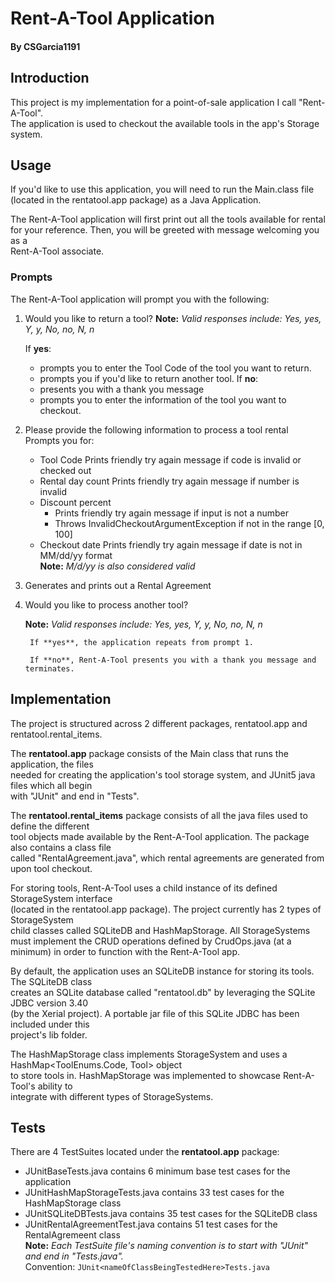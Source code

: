 
# Rent-A-Tool Application
#### By CSGarcia1191

## Introduction

This project is my implementation for a point-of-sale application I call "Rent-A-Tool".  
The application is used to checkout the available tools in the app's Storage system.  

## Usage

If you'd like to use this application, you will need to run the Main.class file
(located in the rentatool.app package) as a Java Application.  


The Rent-A-Tool application will first print out all the tools available for rental  
for your reference. Then, you will be greeted with message welcoming you as a  
Rent-A-Tool associate.

### Prompts

The Rent-A-Tool application will prompt you with the following:  

1. Would you like to return a tool?
    **Note:** *Valid responses include: Yes, yes, Y, y, No, no, N, n*
    
   If **yes**:
   * prompts you to enter the Tool Code of the tool you want to return.
   * prompts you if you'd like to return another tool.
   If **no**:
   * presents you with a thank you message
   * prompts you to enter the information of the tool you want to checkout.
    
2. Please provide the following information to process a tool rental  
    Prompts you for:  
    * Tool Code
        Prints friendly try again message if code is invalid or checked out 
    * Rental day count
        Prints friendly try again message if number is invalid  
    * Discount percent
        * Prints friendly try again message if input is not a number
        * Throws InvalidCheckoutArgumentException if not in the range [0, 100]
    * Checkout date
        Prints friendly try again message if date is not in MM/dd/yy format  
        **Note:** *M/d/yy is also considered valid*  
            
3. Generates and prints out a Rental Agreement  

4. Would you like to process another tool?  

    **Note:** *Valid responses include: Yes, yes, Y, y, No, no, N, n*  
    
        If **yes**, the application repeats from prompt 1.  
    
        If **no**, Rent-A-Tool presents you with a thank you message and terminates.  

## Implementation

The project is structured across 2 different packages, rentatool.app and rentatool.rental_items.  

The **rentatool.app** package consists of the Main class that runs the application, the files  
needed for creating the application's tool storage system, and JUnit5 java files which all begin  
with "JUnit" and end in "Tests".  

The **rentatool.rental_items** package consists of all the java files used to define the different  
tool objects made available by the Rent-A-Tool application. The package also contains a class file  
called "RentalAgreement.java", which rental agreements are generated from upon tool checkout.  

For storing tools, Rent-A-Tool uses a child instance of its defined StorageSystem interface  
(located in the rentatool.app package). The project currently has 2 types of StorageSystem  
child classes called SQLiteDB and HashMapStorage.  All StorageSystems must implement the CRUD
operations defined by CrudOps.java (at a minimum) in order to function with the Rent-A-Tool app.  

By default, the application uses an SQLiteDB instance for storing its tools. The SQLiteDB class  
creates an SQLite database called "rentatool.db" by leveraging the SQLite JDBC version 3.40  
(by the Xerial project). A portable jar file of this SQLite JDBC has been included under this  
project's lib folder.  

The HashMapStorage class implements StorageSystem and uses a HashMap<ToolEnums.Code, Tool> object  
to store tools in. HashMapStorage was implemented to showcase Rent-A-Tool's ability to  
integrate with different types of StorageSystems.  

## Tests

There are 4 TestSuites located under the **rentatool.app** package:  

* JUnitBaseTests.java contains 6 minimum base test cases for the application
* JUnitHashMapStorageTests.java contains 33 test cases for the HashMapStorage class
* JUnitSQLiteDBTests.java contains 35 test cases for the SQLiteDB class
* JUnitRentalAgreementTest.java contains 51 test cases for the RentalAgremeent class  
    **Note:** *Each TestSuite file's naming convention is to start with "JUnit" and end in "Tests.java".*  
    Convention: `JUnit<nameOfClassBeingTestedHere>Tests.java`  
